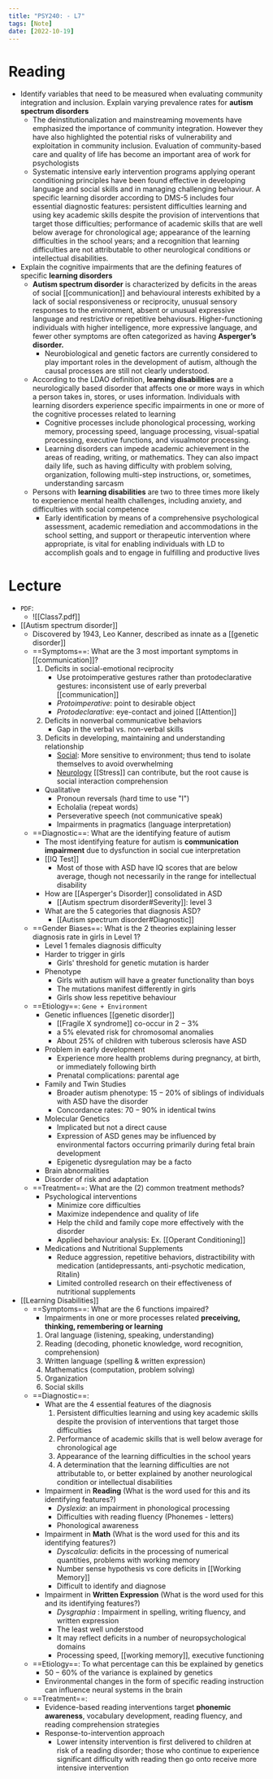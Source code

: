 ```yaml
---
title: "PSY240: - L7"
tags: [Note]
date: [2022-10-19]
---
```



# Reading

- Identify variables that need to be measured when evaluating community integration and inclusion. Explain varying prevalence rates for **autism spectrum disorders**
    - The deinstitutionalization and mainstreaming movements have emphasized the importance of community integration. However they have also highlighted the potential risks of vulnerability and exploitation in community inclusion. Evaluation of community-based care and quality of life has become an important area of work for psychologists
    - Systematic intensive early intervention programs applying operant conditioning principles have been found effective in developing language and social skills and in managing challenging behaviour. A specific learning disorder according to DMS-5 includes four essential diagnostic features: persistent difficulties learning and using key academic skills despite the provision of interventions that target those difficulties; performance of academic skills that are well below average for chronological age; appearance of the learning difficulties in the school years; and a recognition that learning difficulties are not attributable to other neurological conditions or intellectual disabilities.
- Explain the cognitive impairments that are the defining features of specific **learning disorders**
    - **Autism spectrum disorder** is characterized by deficits in the areas of social [[communication]] and behavioural interests exhibited by a lack of social responsiveness or reciprocity, unusual sensory responses to the environment, absent or unusual expressive language and restrictive or repetitive behaviours. Higher-functioning individuals with higher intelligence, more expressive language, and fewer other symptoms are often categorized as having **Asperger’s disorder.**
        - Neurobiological and genetic factors are currently considered to play important roles in the development of autism, although the causal processes are still not clearly understood.
    - According to the LDAO definition, **learning disabilities** are a neurologically based disorder that affects one or more ways in which a person takes in, stores, or uses information. Individuals with learning disorders experience specific impairments in one or more of the cognitive processes related to learning
        - Cognitive processes include phonological processing, working memory, processing speed, language processing, visual-spatial processing, executive functions, and visualmotor processing.
        - Learning disorders can impede academic achievement in the areas of reading, writing, or mathematics. They can also impact daily life, such as having difficulty with problem solving, organization, following multi-step instructions, or, sometimes, understanding sarcasm
    - Persons with **learning disabilities** are two to three times more likely to experience mental health challenges, including anxiety, and difficulties with social competence
        - Early identification by means of a comprehensive psychological assessment, academic remediation and accommodations in the school setting, and support or therapeutic intervention where appropriate, is vital for enabling individuals with LD to accomplish goals and to engage in fulfilling and productive lives

# Lecture

- `PDF`:
    - ![[Class7.pdf]]
- [[Autism spectrum disorder]]
    - Discovered by 1943, Leo Kanner, described as innate as a  [[genetic disorder]]
    - ==Symptoms==: What are the 3 most important symptoms in [[communication]]?
        1. Deficits in social-emotional reciprocity
            - Use protoimperative gestures rather than protodeclarative gestures: inconsistent use of early preverbal [[communication]]
            - *Protoimperative*: point to desirable object
            - *Protodeclarative*: eye-contact and joined [[Attention]]
        1. Deficits in nonverbal communicative behaviors
            - Gap in the verbal vs. non-verbal skills
        2. Deficits in developing, maintaining and understanding relationship
            - <u> Social</u>: More sensitive to environment; thus tend to isolate themselves to avoid overwhelming
            - <u>Neurology</u> [[Stress]] can contribute, but the root cause is social interaction comprehension
        - Qualitative
            - Pronoun reversals (hard time to use "I")
            - Echolalia (repeat words)
            - Perseverative speech (not communicative speak)
            - Impairments in pragmatics (language interpretation)
    - ==Diagnostic==: What are the identifying feature of autism
        - The most identifying feature for autism is **communication impairment** due to dysfunction in social cue interpretation
        - [[IQ Test]]
            - Most of those with ASD have IQ scores that are below average, though not necessarily in the range for intellectual disability
        - How are [[Asperger's Disorder]] consolidated in ASD
            - [[Autism spectrum disorder#Severity]]: level 3
        - What are the 5 categories that diagnosis ASD?
            - [[Autism spectrum disorder#Diagnostic]]
    - ==Gender Biases==: What is the 2 theories explaining lesser diagnosis rate in girls in Level 1?
        - Level 1 females diagnosis difficulty
        - Harder to trigger in girls
            - Girls' threshold for genetic mutation is harder
        - Phenotype
            - Girls with autism will have a greater functionality than boys
            - The mutations manifest differently in girls
            - Girls show less repetitive behaviour
    - ==Etiology==: `Gene + Environment`
        - Genetic influences [[genetic disorder]]
            - [[Fragile X syndrome]] co-occur in $2-3\%$
            - a $5\%$ elevated risk for chromosomal anomalies
            - About $25\%$ of children with tuberous sclerosis have ASD
        - Problem in early development
            - Experience more health problems during pregnancy, at birth, or immediately following birth
            - Prenatal complications: parental age
        - Family and Twin Studies
            - Broader autism phenotype: $15-20\%$ of siblings of individuals with ASD have the disorder
            - Concordance rates: $70-90\%$ in identical twins
        - Molecular Genetics
            - Implicated but not a direct cause
            - Expression of ASD genes may be influenced by environmental factors occurring primarily during fetal brain development
            - Epigenetic dysregulation may be a facto
        - Brain abnormalities
        - Disorder of risk and adaptation
    - ==Treatment==: What are the (2) common treatment methods?
        - Psychological interventions
            - Minimize core difficulties
            - Maximize independence and quality of life
            - Help the child and family cope more effectively with the disorder
            - Applied behaviour analysis: Ex. [[Operant Conditioning]]
        - Medications and Nutritional Supplements
            - Reduce aggression, repetitive behaviors, distractibility with medication (antidepressants, anti-psychotic medication, Ritalin)
            - Limited controlled research on their effectiveness of nutritional supplements
- [[Learning Disabilities]]
    - ==Symptoms==: What are the 6 functions impaired?
        - Impairments in one or more processes related **preceiving, thinking, remembering or learning**
        1. Oral language (listening, speaking, understanding)
        2. Reading (decoding, phonetic knowledge, word recognition, comprehension)
        3. Written language (spelling & written expression)
        4. Mathematics (computation, problem solving)
        5. Organization
        6. Social skills
    - ==Diagnostic==:
        - What are the 4 essential features of the diagnosis
            1. Persistent difficulties learning and using key academic skills despite the provision of interventions that target those difficulties
            2. Performance of academic skills that is well below average for
            chronological age
            3. Appearance of the learning difficulties in the school years
            4. A determination that the learning difficulties are not attributable to, or better explained by another neurological condition or intellectual disabilities
        - Impairment in **Reading** (What is the word used for this and its identifying features?)
            - *Dyslexia*: an impairment in phonological processing
            - Difficulties with reading fluency (Phonemes - letters)
            - Phonological awareness
        - Impairment in **Math** (What is the word used for this and its identifying features?)
            - *Dyscalculia*: deficits in the processing of numerical quantities, problems with working memory
            - Number sense hypothesis vs core deficits in [[Working Memory]]
            - Difficult to identify and diagnose
        - Impairment in **Written Expression** (What is the word used for this and its identifying features?)
            - *Dysgraphia* : Impairment in spelling, writing fluency, and written expression 
            - The least well understood
            - It may reflect deficits in a number of neuropsychological domains
            - Processing speed, [[working memory]], executive functioning
    - ==Etiology==: To what percentage can this be explained by genetics
        - $50-60\%$ of the variance is explained by genetics
        - Environmental changes in the form of specific reading instruction can influence neural systems in the brain
    - ==Treatment==:
        - Evidence-based reading interventions target **phonemic awareness**, vocabulary development, reading fluency, and reading comprehension strategies
        - Response-to-intervention approach
            - Lower intensity intervention is first delivered to children at risk of a reading disorder; those who continue to experience significant difficulty with reading then go onto receive more intensive intervention

